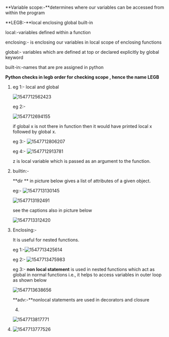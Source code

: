 **Variable scope:-**determines where our variables can be accessed from within the program

**LEGB:-**local enclosing global built-in

local:-variables defined within a function

enclosing:- is enclosing our variables in local scope of enclosing functions

global:- variables which are defined at top or declared explicitly by global keyword

built-in:-names that are pre assigned in python

**Python checks in legb order for checking scope , hence the name LEGB**

1. eg 1:- local and global

   ![1547712562423](C:\Users\lchitrag\AppData\Roaming\Typora\typora-user-images\1547712562423.png)

   eg 2:-

   ![1547712694155](C:\Users\lchitrag\AppData\Roaming\Typora\typora-user-images\1547712694155.png)

   if global x is not there in function then it would have printed local x followed by global x.

   eg 3:- ![1547712806207](C:\Users\lchitrag\AppData\Roaming\Typora\typora-user-images\1547712806207.png)

   eg 4:- ![1547712913781](C:\Users\lchitrag\AppData\Roaming\Typora\typora-user-images\1547712913781.png)

   z is local variable which is passed as an argument to the function.

2. builtin:-

   **dir ** in picture below gives a list of attributes of a given object.

   eg:- ![1547713130145](C:\Users\lchitrag\AppData\Roaming\Typora\typora-user-images\1547713130145.png)

   ![1547713192491](C:\Users\lchitrag\AppData\Roaming\Typora\typora-user-images\1547713192491.png)   

   see the captions also in picture below

   ![1547713312420](C:\Users\lchitrag\AppData\Roaming\Typora\typora-user-images\1547713312420.png)

3. Enclosing:-

   It is useful for nested functions.

   eg 1:-![1547713425614](C:\Users\lchitrag\AppData\Roaming\Typora\typora-user-images\1547713425614.png)

   eg 2:- ![1547713475983](C:\Users\lchitrag\AppData\Roaming\Typora\typora-user-images\1547713475983.png)

   eg 3:- **non local statement** is used in nested functions which act as global in normal functions i.e., it helps to access variables in outer loop as shown below

   ![1547713638656](C:\Users\lchitrag\AppData\Roaming\Typora\typora-user-images\1547713638656.png)           

   **adv:-**nonlocal statements are used in decorators and closure

   4. 

   ![1547713817771](C:\Users\lchitrag\AppData\Roaming\Typora\typora-user-images\1547713817771.png)

4. ![1547713777526](C:\Users\lchitrag\AppData\Roaming\Typora\typora-user-images\1547713777526.png)

   

   